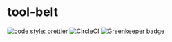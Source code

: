# tool-belt

[![code style: prettier](https://img.shields.io/badge/code_style-prettier-ff69b4.svg?style=flat-square)](https://github.com/prettier/prettier) [![CircleCI](https://circleci.com/gh/george-haddad/tool-belt.svg?style=svg)](https://circleci.com/gh/george-haddad/tool-belt) [![Greenkeeper badge](https://badges.greenkeeper.io/george-haddad/tool-belt.svg)](https://greenkeeper.io/)